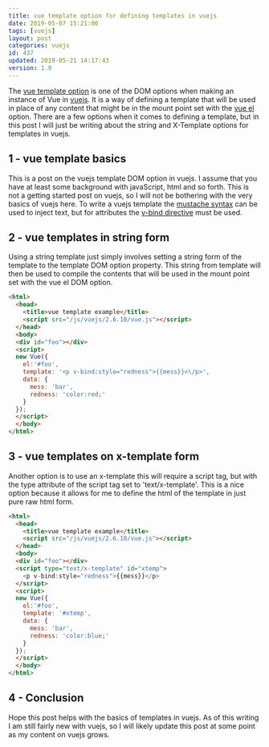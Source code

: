 ```yaml
---
title: vue template option for defining templates in vuejs
date: 2019-05-07 15:21:00
tags: [vuejs]
layout: post
categories: vuejs
id: 437
updated: 2019-05-21 14:17:43
version: 1.9
---
```


The [vue template option](https://vuejs.org/v2/api/#template) is one of the DOM options when making an instance of Vue in [vuejs](https://vuejs.org/). It is a way of defining a template that will be used in place of any content that might be in the mount point set with the [vue el](/2019/05/06/vuejs-el/) option. There are a few options when it comes to defining a template, but in this post I will just be writing about the string and X-Template options for templates in vuejs.

<!-- more -->

## 1 - vue template basics

This is a post on the vuejs template DOM option in vuejs. I assume that you have at least some background with javaScript, html and so forth. This is not a getting started post on vuejs, so I will not be bothering with the very basics of vuejs here. To write a vuejs template the [mustache syntax](https://vuejs.org/v2/guide/syntax.html#Text) can be used to inject text, but for attributes the [v-bind directive](https://vuejs.org/v2/guide/syntax.html#Attributes) must be used.

## 2 - vue templates in string form

Using a string template just simply involves setting a string form of the template to the template DOM option property. This string from template will then be used to compile the contents that will be used in the mount point set with the vue el DOM option.

```html
<html>
  <head>
    <title>vue template example</title>
    <script src="/js/vuejs/2.6.10/vue.js"></script>
  </head>
  <body>
  <div id="foo"></div>
  <script>
  new Vue({
    el:'#foo',
    template: '<p v-bind:style="redness">{{mess}}<\/p>',
    data: {
      mess: 'bar',
      redness: 'color:red;'
    }
  });
  </script>
  </body>
</html>
```

## 3 - vue templates on x-template form

Another option is to use an x-template this will require a script tag, but with the type attribute of the script tag set to 'text/x-template'. This is a nice option because it allows for me to define the html of the template in just pure raw html form.

```html
<html>
  <head>
    <title>vue template example</title>
    <script src="/js/vuejs/2.6.10/vue.js"></script>
  </head>
  <body>
  <div id="foo"></div>
  <script type="text/x-template" id="xtemp">
    <p v-bind:style="redness">{{mess}}</p>
  </script>
  <script>
  new Vue({
    el:'#foo',
    template: '#xtemp',
    data: {
      mess: 'bar',
      redness: 'color:blue;'
    }
  });
  </script>
  </body>
</html>
```

## 4 - Conclusion

Hope this post helps with the basics of templates in vuejs. As of this writing I am still fairly new with vuejs, so I will likely update this post at some point as my content on vuejs grows.